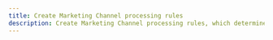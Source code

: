 ```yaml
---
title: Create Marketing Channel processing rules
description: Create Marketing Channel processing rules, which determine if a visitor hit meets the criteria assigned to a channel.
---
```


